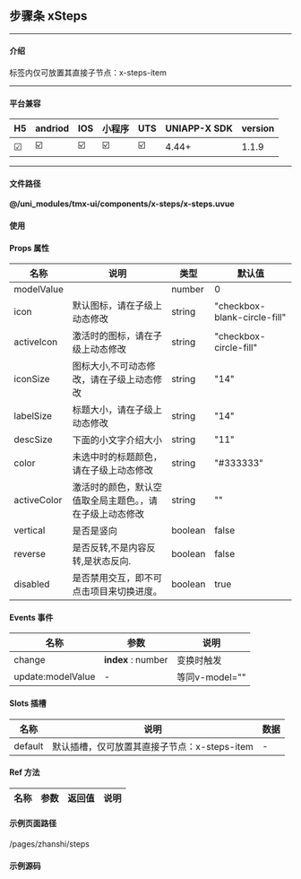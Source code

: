 
## 步骤条 xSteps

***

#### 介绍

标签内仅可放置其直接子节点：x-steps-item

***

#### 平台兼容

| H5 | andriod | IOS | 小程序 | UTS | UNIAPP-X SDK | version |
| --- | --- | --- | --- | --- | --- | --- |
| ☑ | ☑️ | ☑️ | ☑️ | ☑️ | 4.44+ | 1.1.9 |

***

#### 文件路径

**@/uni_modules/tmx-ui/components/x-steps/x-steps.uvue**

#### 使用

<x-steps></x-steps>

#### Props 属性

| 名称 | 说明 | 类型 | 默认值 |
| ------ | ---- | ---- | ---- |
| modelValue |  | number | 0 |
| icon | 默认图标，请在子级上动态修改 | string | "checkbox-blank-circle-fill" |
| activeIcon | 激活时的图标，请在子级上动态修改 | string | "checkbox-circle-fill" |
| iconSize | 图标大小,不可动态修改，请在子级上动态修改 | string | "14" |
| labelSize | 标题大小，请在子级上动态修改 | string | "14" |
| descSize | 下面的小文字介绍大小 | string | "11" |
| color | 未选中时的标题颜色，请在子级上动态修改 | string | "#333333" |
| activeColor | 激活时的颜色，默认空值取全局主题色。，请在子级上动态修改 | string | "" |
| vertical | 是否是竖向 | boolean | false |
| reverse | 是否反转,不是内容反转,是状态反向. | boolean | false |
| disabled | 是否禁用交互，即不可点击项目来切换进度。 | boolean | true |



#### Events 事件

| 名称 | 参数 | 说明 |
| ------ | ---- | ---- |
| change | **index** : number | 变换时触发 |
| update:modelValue | - | 等同v-model="" |


#### Slots 插槽

| 名称 | 说明 | 数据 |
| ------ | ---- | ---- |
| default | 默认插槽，仅可放置其直接子节点：x-steps-item | - |


#### Ref 方法

| 名称 | 参数 | 返回值 | 说明 |
| ------ | ---- | ---- | ---- |


#### 示例页面路径

/pages/zhanshi/steps

#### 示例源码

<template>
	<!-- #ifdef APP -->
	<scroll-view style="flex:1">
	<!-- #endif -->
	<!-- #ifdef MP-WEIXIN -->
	<page-meta :page-style="`background-color:${xThemeConfigBgColor}`">
		<navigation-bar :background-color="xThemeConfigNavBgColor" :front-color="xThemeConfigNavFontColor"></navigation-bar>
	</page-meta>
	<!-- #endif -->

		<x-sheet>
			<x-text font-size="18" class=" text-weight-b mb-8">步骤条 Steps</x-text>
			<x-text color="#999999" >可统一通过父级定制样式，也可单独通过子组件StepsItem来设置，灵活度高。统一设置时，样式不可变，原因在于Uniapp
				x目前暂不能传递可变值</x-text>
		</x-sheet>

		<x-sheet :padding="['0','12']">
			<x-steps :model-value="2">
				<x-steps-item desc="昨天付的" label="已付钱"></x-steps-item>
				<x-steps-item desc="还不错" label="快递准备"></x-steps-item>
				<x-steps-item desc="出题表" label="已送货"></x-steps-item>
				<x-steps-item desc="2023年3月24" label="已签收"></x-steps-item>
				<x-steps-item desc="2023年1月10" label="已签收"></x-steps-item>
			</x-steps>
		</x-sheet>
		<x-sheet>
			<x-text font-size="18" class=" text-weight-b ">可交互，点击项目触发切换</x-text>
		</x-sheet>
		<x-sheet :padding="['0','12']">
			<x-steps v-model="setp" icon="checkbox-blank-circle-line" active-color="error"
				active-icon="radio-button-fill" :disabled="false">
				<x-steps-item desc="一般般" label="已付钱"></x-steps-item>
				<x-steps-item desc="还不错" label="快递准备"></x-steps-item>
				<x-steps-item desc="出题表" label="已送货"></x-steps-item>
				<x-steps-item desc="2023年3月24" label="已签收"></x-steps-item>
			</x-steps>
		</x-sheet>
		<x-sheet>
			<x-text font-size="18" class=" text-weight-b ">竖向</x-text>
		</x-sheet>
		<x-sheet :padding="['0','12']">
			<x-steps :model-value="1" :vertical="true">
				<x-steps-item desc="错哦 新专辑要开始制作了" label="我是Jay"></x-steps-item>
				<x-steps-item label="2023新专辑"></x-steps-item>
				<x-steps-item label="呃!" desc="tmui4.0就是好用"></x-steps-item>
				<x-steps-item label="2023新专辑要开始制作了哇"></x-steps-item>
			</x-steps>
		</x-sheet>

		<x-sheet>
			<x-text font-size="18" class=" text-weight-b ">插槽定义</x-text>
		</x-sheet>
		<x-sheet :padding="['0','12']">
			<x-steps>
				<x-steps-item desc="哎呦~不错哦" label="我是Jay"></x-steps-item>
				<x-steps-item>
					<template v-slot:default="active">
						<x-sheet color="primary" :margin="['0']" :padding="['10']">
							<text class="text-size-m text-white">自定插槽</text>
						</x-sheet>
					</template>
				</x-steps-item>
				<x-steps-item label="2023新专辑要开始制作了哇"></x-steps-item>
			</x-steps>
		</x-sheet>

	<view style="height:80px"></view>
	<!-- #ifdef APP -->
	</scroll-view>
	<!-- #endif -->
</template>

<script>
	export default {
		data() {
			return {
				setp:2
			};
		}
	}
</script>

<style lang="scss">

</style>
		
